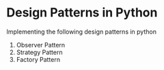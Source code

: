 # Design Patterns in Python

Implementing the following design patterns in python
1. Observer Pattern
2. Strategy Pattern
3. Factory Pattern
